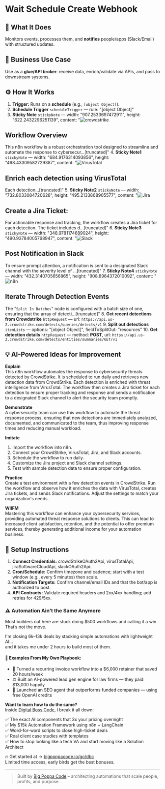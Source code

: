 # Wait Schedule Create Webhook
## 🚀 What It Does
Monitors events, processes them, and **notifies** people/apps (Slack/Email) with structured updates.

## 💼 Business Use Case
Use as a **glue/API broker**: receive data, enrich/validate via APIs, and pass to downstream systems.

## ⚙️ How It Works
1. **Trigger:** Runs on a **schedule** (e.g., `[object Object]`).
2. **Schedule Trigger** `scheduleTrigger` — rule: "[object Object]"
3. **Sticky Note** `stickyNote` — width: "907.2533697472911", height: "622.2432296251139", content: "![crowdstrike](https://i.imgur.com/bXWeemY.png)
## Workflow Overview
This n8n workflow is a robust orchestration tool designed to streamline and automate the response to cybersecur…[truncated]"
4. **Sticky Note1** `stickyNote` — width: "684.9176314093856", height: "498.43309582729387", content: "![VirusTotal](https://upload.wikimedia.org/wikipedia/commons/thumb/b/b7/VirusTotal_logo.svg/320px-VirusTotal_logo.svg.png)
## Enrich each detection using VirusTotal

Each detection…[truncated]"
5. **Sticky Note2** `stickyNote` — width: "732.8033084720628", height: "495.2133868905577", content: "![Jira](https://i.imgur.com/Ko72Qxa.png)
## Create a Jira Ticket:
For actionable response and tracking, the workflow creates a Jira ticket for each detection. The ticket includes d…[truncated]"
6. **Sticky Note3** `stickyNote` — width: "348.9781174689024", height: "490.93784005768947", content: "![Slack](https://i.imgur.com/iKyMV0N.png)
## Post Notification in Slack
To ensure prompt attention, a notification is sent to a designated Slack channel with the severity level of …[truncated]"
7. **Sticky Note4** `stickyNote` — width: "432.3140705656865", height: "908.8964372010092", content: "![n8n](https://i.imgur.com/lKnBNnH.png)
## Iterate Through Detection Events
The "`Split In Batches`" node is configured with a batch size of one, ensuring that the array of detecti…[truncated]"
8. **Get recent detections from Crowdstrike** `httpRequest` — url: `https://api.us-2.crowdstrike.com/detects/queries/detects/v1`
9. **Split out detections** `itemLists` — options: "[object Object]", fieldToSplitOut: "resources"
10. **Get detection details** `httpRequest` — method: **POST**, url: `https://api.us-2.crowdstrike.com/detects/entities/summaries/GET/v1`

## 💡 AI-Powered Ideas for Improvement
**Explain**  
This n8n workflow automates the response to cybersecurity threats detected by CrowdStrike. It is scheduled to run daily and retrieves new detection data from CrowdStrike. Each detection is enriched with threat intelligence from VirusTotal. The workflow then creates a Jira ticket for each detection to ensure proper tracking and response and sends a notification to a designated Slack channel to alert the security team promptly.

**Demonstrate**  
A cybersecurity team can use this workflow to automate the threat response process, ensuring that new detections are immediately analyzed, documented, and communicated to the team, thus improving response times and reducing manual workload.

**Imitate**  
1. Import the workflow into n8n.  
2. Connect your CrowdStrike, VirusTotal, Jira, and Slack accounts.  
3. Schedule the workflow to run daily.  
4. Customize the Jira project and Slack channel settings.  
5. Test with sample detection data to ensure proper configuration.

**Practice**  
Create a test environment with a few detection events in CrowdStrike. Run the workflow and observe how it enriches the data with VirusTotal, creates Jira tickets, and sends Slack notifications. Adjust the settings to match your organization's needs.

**WIIFM**  
Mastering this workflow can enhance your cybersecurity services, providing automated threat response solutions to clients. This can lead to increased client satisfaction, retention, and the potential to offer premium services, thereby generating additional income for your automation business.

## 🔧 Setup Instructions
1. **Connect Credentials:** crowdStrikeOAuth2Api, virusTotalApi, jiraSoftwareCloudApi, slackOAuth2Api.
2. **Cron/Schedule:** Confirm timezone and cadence; start with a test window (e.g., every 5 minutes) then scale.
3. **Notification Targets:** Confirm channel/email IDs and that the bot/app is authorized to post.
4. **API Contracts:** Validate required headers and 2xx/4xx handling; add retries for 429/5xx.

### ⚠️ Automation Ain’t the Same Anymore

Most builders out here are stuck doing $500 workflows and calling it a win.  
That’s not the move.  

I'm closing $6k–$13k deals by stacking simple automations with lightweight AI...  
and it takes me under 2 hours to build most of them.

#### 🧠 Examples From My Own Playbook:
- 🔁 Turned a recurring invoice workflow into a $6,000 retainer that saved 20 hours/week  
- ⚖️ Built an AI-powered lead gen engine for law firms — they paid $13,000 happily  
- 🚀 Launched an SEO agent that outperforms funded companies — using free OpenAI credits  

**Want to learn how to do the same?**  
Inside [Digital Boss Code](https://bigpoppacode.io/go/dbc), I break it all down:

✅ The exact AI components that 3x your pricing overnight  
✅ My $15k Automation Framework using n8n + LangChain  
✅ Word-for-word scripts to close high-ticket deals  
✅ Real client case studies with templates  
✅ How to stop looking like a tech VA and start moving like a Solution Architect  

🔥 Get started at → [bigpoppacode.io/go/dbc](https://bigpoppacode.io/go/dbc)  
Limited time access, early birds get the best bonuses.

---
> Built by [Big Poppa Code](https://bigpoppacode.io) – architecting automations that scale people, profits, and purpose.

